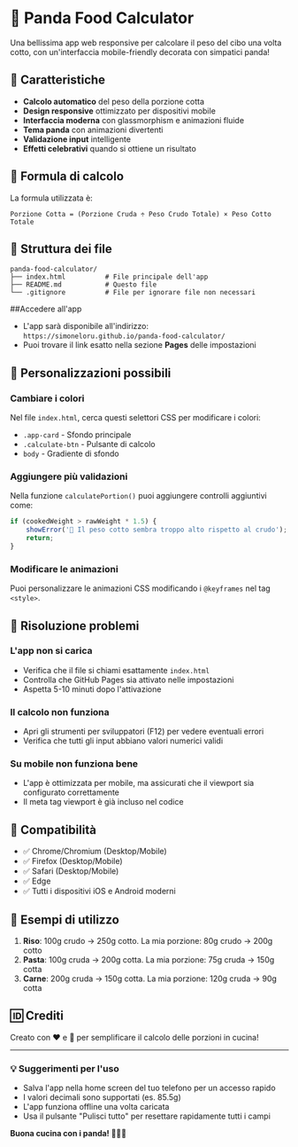 # 🐼 Panda Food Calculator

Una bellissima app web responsive per calcolare il peso del cibo una volta cotto, con un'interfaccia mobile-friendly decorata con simpatici panda!

## 📱 Caratteristiche

- **Calcolo automatico** del peso della porzione cotta
- **Design responsive** ottimizzato per dispositivi mobile
- **Interfaccia moderna** con glassmorphism e animazioni fluide
- **Tema panda** con animazioni divertenti
- **Validazione input** intelligente
- **Effetti celebrativi** quando si ottiene un risultato

## 🧮 Formula di calcolo

La formula utilizzata è:
```
Porzione Cotta = (Porzione Cruda ÷ Peso Crudo Totale) × Peso Cotto Totale
```

## 📂 Struttura dei file

```
panda-food-calculator/
├── index.html          # File principale dell'app
├── README.md           # Questo file
└── .gitignore          # File per ignorare file non necessari
```


##Accedere all'app
- L'app sarà disponibile all'indirizzo: `https://simoneloru.github.io/panda-food-calculator/`
- Puoi trovare il link esatto nella sezione **Pages** delle impostazioni

## 🔧 Personalizzazioni possibili

### Cambiare i colori
Nel file `index.html`, cerca questi selettori CSS per modificare i colori:
- `.app-card` - Sfondo principale
- `.calculate-btn` - Pulsante di calcolo
- `body` - Gradiente di sfondo

### Aggiungere più validazioni
Nella funzione `calculatePortion()` puoi aggiungere controlli aggiuntivi come:
```javascript
if (cookedWeight > rawWeight * 1.5) {
    showError('🤔 Il peso cotto sembra troppo alto rispetto al crudo');
    return;
}
```

### Modificare le animazioni
Puoi personalizzare le animazioni CSS modificando i `@keyframes` nel tag `<style>`.

## 🐛 Risoluzione problemi

### L'app non si carica
- Verifica che il file si chiami esattamente `index.html`
- Controlla che GitHub Pages sia attivato nelle impostazioni
- Aspetta 5-10 minuti dopo l'attivazione

### Il calcolo non funziona
- Apri gli strumenti per sviluppatori (F12) per vedere eventuali errori
- Verifica che tutti gli input abbiano valori numerici validi

### Su mobile non funziona bene
- L'app è ottimizzata per mobile, ma assicurati che il viewport sia configurato correttamente
- Il meta tag viewport è già incluso nel codice

## 📱 Compatibilità

- ✅ Chrome/Chromium (Desktop/Mobile)
- ✅ Firefox (Desktop/Mobile) 
- ✅ Safari (Desktop/Mobile)
- ✅ Edge
- ✅ Tutti i dispositivi iOS e Android moderni

## 🎯 Esempi di utilizzo

1. **Riso**: 100g crudo → 250g cotto. La mia porzione: 80g crudo → 200g cotto
2. **Pasta**: 100g cruda → 200g cotta. La mia porzione: 75g cruda → 150g cotta
3. **Carne**: 200g cruda → 150g cotta. La mia porzione: 120g cruda → 90g cotta

## 🆔 Crediti

Creato con ❤️ e 🐼 per semplificare il calcolo delle porzioni in cucina!

---

### 💡 Suggerimenti per l'uso

- Salva l'app nella home screen del tuo telefono per un accesso rapido
- I valori decimali sono supportati (es. 85.5g)
- L'app funziona offline una volta caricata
- Usa il pulsante "Pulisci tutto" per resettare rapidamente tutti i campi

**Buona cucina con i panda! 🐼👨‍🍳**
